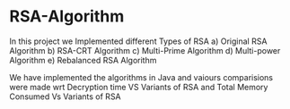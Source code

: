 # RSA-Algorithm

In this project we Implemented different Types of RSA
a) Original RSA Algorithm
b) RSA-CRT Algorithm
c) Multi-Prime Algorithm
d) Multi-power Algorithm
e) Rebalanced RSA Algorithm

We have implemented the algorithms in Java and vaiours comparisions were made wrt Decryption time VS Variants of RSA and Total Memory Consumed Vs Variants of RSA
